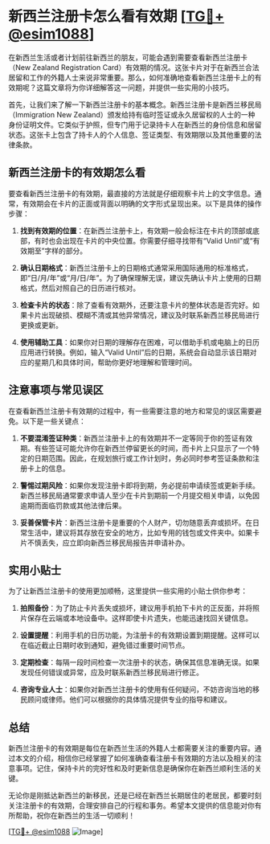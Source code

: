 # 新西兰注册卡怎么看有效期 [[TG💪+ @esim1088](https://t.me/s/esim1088)]

在新西兰生活或者计划前往新西兰的朋友，可能会遇到需要查看新西兰注册卡（New Zealand Registration Card）有效期的情况。这张卡片对于在新西兰合法居留和工作的外籍人士来说非常重要。那么，如何准确地查看新西兰注册卡上的有效期呢？这篇文章将为你详细解答这一问题，并提供一些实用的小技巧。

首先，让我们来了解一下新西兰注册卡的基本概念。新西兰注册卡是新西兰移民局（Immigration New Zealand）颁发给持有临时签证或永久居留权的人士的一种身份证明文件。它类似于护照，但专门用于记录持卡人在新西兰的身份信息和居留状态。这张卡上包含了持卡人的个人信息、签证类型、有效期限以及其他重要的法律条款。

## 新西兰注册卡的有效期怎么看

要查看新西兰注册卡的有效期，最直接的方法就是仔细观察卡片上的文字信息。通常，有效期会在卡片的正面或背面以明确的文字形式呈现出来。以下是具体的操作步骤：

1. **找到有效期的位置**：在新西兰注册卡上，有效期一般会标注在卡片的顶部或底部，有时也会出现在卡片的中央位置。你需要仔细寻找带有“Valid Until”或“有效期至”字样的部分。

2. **确认日期格式**：新西兰注册卡上的日期格式通常采用国际通用的标准格式，即“日/月/年”或“月/日/年”。为了确保理解无误，建议先确认卡片上使用的日期格式，然后对照自己的日历进行核对。

3. **检查卡片的状态**：除了查看有效期外，还要注意卡片的整体状态是否完好。如果卡片出现破损、模糊不清或其他异常情况，建议及时联系新西兰移民局进行更换或更新。

4. **使用辅助工具**：如果你对日期的理解存在困难，可以借助手机或电脑上的日历应用进行转换。例如，输入“Valid Until”后的日期，系统会自动显示该日期对应的星期几和具体时间，帮助你更好地理解和管理时间。

## 注意事项与常见误区

在查看新西兰注册卡有效期的过程中，有一些需要注意的地方和常见的误区需要避免。以下是一些关键点：

1. **不要混淆签证种类**：新西兰注册卡上的有效期并不一定等同于你的签证有效期。有些签证可能允许你在新西兰停留更长的时间，而卡片上只显示了一个特定的日期范围。因此，在规划旅行或工作计划时，务必同时参考签证条款和注册卡上的信息。

2. **警惕过期风险**：如果你发现注册卡即将到期，务必提前申请续签或更新手续。新西兰移民局通常要求申请人至少在卡片到期前一个月提交相关申请，以免因逾期而面临罚款或其他法律后果。

3. **妥善保管卡片**：新西兰注册卡是重要的个人财产，切勿随意丢弃或损坏。在日常生活中，建议将其存放在安全的地方，比如专用的钱包或文件夹中。如果卡片不慎丢失，应立即向新西兰移民局报告并申请补办。

## 实用小贴士

为了让新西兰注册卡的使用更加顺畅，这里提供一些实用的小贴士供你参考：

1. **拍照备份**：为了防止卡片丢失或损坏，建议用手机拍下卡片的正反面，并将照片保存在云端或本地设备中。这样即使卡片遗失，也能迅速找回关键信息。

2. **设置提醒**：利用手机的日历功能，为注册卡的有效期设置到期提醒。这样可以在临近截止日期时收到通知，避免错过重要时间节点。

3. **定期检查**：每隔一段时间检查一次注册卡的状态，确保其信息准确无误。如果发现任何错误或异常，应及时联系新西兰移民局进行修正。

4. **咨询专业人士**：如果你对新西兰注册卡的使用有任何疑问，不妨咨询当地的移民顾问或律师。他们可以根据你的具体情况提供专业的指导和建议。

## 总结

新西兰注册卡的有效期是每位在新西兰生活的外籍人士都需要关注的重要内容。通过本文的介绍，相信你已经掌握了如何准确查看注册卡有效期的方法以及相关的注意事项。记住，保持卡片的完好性和及时更新信息是确保你在新西兰顺利生活的关键。

无论你是刚抵达新西兰的新移民，还是已经在新西兰长期居住的老居民，都要时刻关注注册卡的有效期，合理安排自己的行程和事务。希望本文提供的信息能对你有所帮助，祝你在新西兰的生活一切顺利！

[[TG💪+ @esim1088](https://t.me/s/esim1088) ![Image](https://i.postimg.cc/4NQfJmqS/Snipaste-2025-05-13-00-14-12.png)]